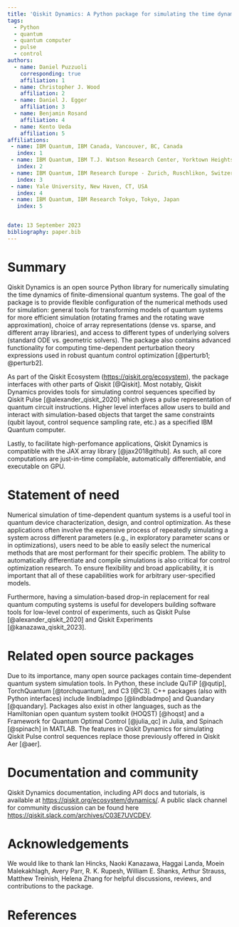 ```yaml
---
title: 'Qiskit Dynamics: A Python package for simulating the time dynamics of quantum systems'
tags:
  - Python
  - quantum
  - quantum computer
  - pulse
  - control
authors:
  - name: Daniel Puzzuoli
    corresponding: true
    affiliation: 1
  - name: Christopher J. Wood
    affiliation: 2
  - name: Daniel J. Egger
    affiliation: 3
  - name: Benjamin Rosand
    affiliation: 4
  - name: Kento Ueda
    affiliation: 5
affiliations:
 - name: IBM Quantum, IBM Canada, Vancouver, BC, Canada
   index: 1
 - name: IBM Quantum, IBM T.J. Watson Research Center, Yorktown Heights, NY, USA
   index: 2
 - name: IBM Quantum, IBM Research Europe - Zurich, Ruschlikon, Switzerland
   index: 3
 - name: Yale University, New Haven, CT, USA
   index: 4
 - name: IBM Quantum, IBM Research Tokyo, Tokyo, Japan
   index: 5


date: 13 September 2023
bibliography: paper.bib
---
```


# Summary

Qiskit Dynamics is an open source Python library for numerically simulating the time dynamics of finite-dimensional quantum systems. The goal of the package is to provide flexible configuration of the numerical methods used for simulation: general tools for transforming models of quantum systems for more efficient simulation (rotating frames and the rotating wave approximation), choice of array representations (dense vs. sparse, and different array libraries), and access to different types of underlying solvers (standard ODE vs. geometric solvers). The package also contains advanced functionality for computing time-dependent perturbation theory expressions used in robust quantum control optimization [@perturb1; @perturb2].

As part of the Qiskit Ecosystem (https://qiskit.org/ecosystem), the package interfaces with other parts of Qiskit [@Qiskit]. Most notably, Qiskit Dynamics provides tools for simulating control sequences specified by Qiskit Pulse [@alexander_qiskit_2020] which gives a pulse representation of quantum circuit instructions. Higher level interfaces allow users to build and interact with simulation-based objects that target the same constraints (qubit layout, control sequence sampling rate, etc.) as a specified IBM Quantum computer.

Lastly, to facilitate high-perfomance applications, Qiskit Dynamics is compatible with the JAX array library [@jax2018github]. As such, all core computations are just-in-time compilable, automatically differentiable, and executable on GPU.

# Statement of need

Numerical simulation of time-dependent quantum systems is a useful tool in quantum device characterization, design, and control optimization. As these applications often involve the expensive process of repeatedly simulating a system across different parameters (e.g., in exploratory parameter scans or in optimizations), users need to be able to easily select the numerical methods that are most performant for their specific problem. The ability to automatically differentiate and compile simulations is also critical for control optimization research. To ensure flexibility and broad applicability, it is important that all of these capabilities work for arbitrary user-specified models.

Furthermore, having a simulation-based drop-in replacement for real quantum computing systems is useful for developers building software tools for low-level control of experiments, such as Qiskit Pulse [@alexander_qiskit_2020] and Qiskit Experiments [@kanazawa_qiskit_2023].

# Related open source packages

Due to its importance, many open source packages contain time-dependent quantum system simulation tools. In Python, these include QuTiP [@qutip], TorchQuantum [@torchquantum], and C3 [@C3]. C++ packages (also with Python interfaces) include lindbladmpo [@lindbladmpo] and Quandary [@quandary]. Packages also exist in other languages, such as the Hamiltonian open quantum system toolkit (HOQST) [@hoqst] and a Framework for Quantum Optimal Control [@julia_qc] in Julia, and Spinach [@spinach] in MATLAB. The features in Qiskit Dynamics for simulating Qiskit Pulse control sequences replace those previously offered in Qiskit Aer [@aer].

# Documentation and community

Qiskit Dynamics documentation, including API docs and tutorials, is available at https://qiskit.org/ecosystem/dynamics/. A public slack channel for community discussion can be found here https://qiskit.slack.com/archives/C03E7UVCDEV.

# Acknowledgements

We would like to thank Ian Hincks, Naoki Kanazawa, Haggai Landa, Moein Malekakhlagh, Avery Parr, R. K. Rupesh, William E. Shanks, Arthur Strauss, Matthew Treinish, Helena Zhang for helpful discussions, reviews, and contributions to the package.

# References
